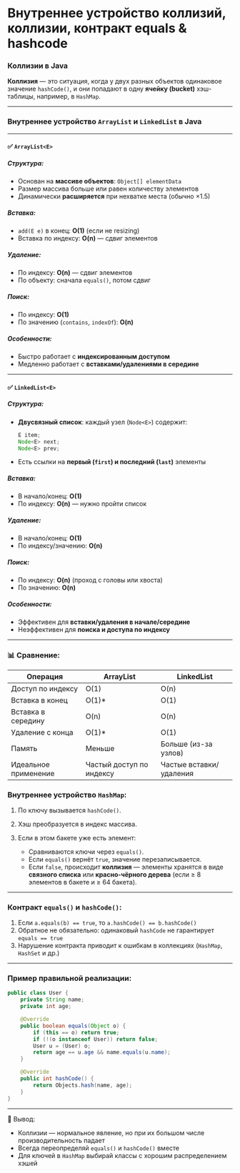 # Внутреннее устройство коллизий, коллизии, контракт equals & hashcode

### Коллизии в Java

**Коллизия** — это ситуация, когда у двух разных объектов одинаковое значение `hashCode()`, и они попадают в одну **ячейку (bucket)** хэш-таблицы, например, в `HashMap`.

---

### Внутреннее устройство `ArrayList` и `LinkedList` в Java

---

#### ✅ `ArrayList<E>`

##### Структура:

* Основан на **массиве объектов**: `Object[] elementData`
* Размер массива больше или равен количеству элементов
* Динамически **расширяется** при нехватке места (обычно ×1.5)

##### Вставка:

* `add(E e)` в конец: **O(1)** (если не resizing)
* Вставка по индексу: **O(n)** — сдвиг элементов

##### Удаление:

* По индексу: **O(n)** — сдвиг элементов
* По объекту: сначала `equals()`, потом сдвиг

##### Поиск:

* По индексу: **O(1)**
* По значению (`contains`, `indexOf`): **O(n)**

##### Особенности:

* Быстро работает с **индексированным доступом**
* Медленно работает с **вставками/удалениями в середине**

---

#### ✅ `LinkedList<E>`

##### Структура:

* **Двусвязный список**: каждый узел (`Node<E>`) содержит:

  ```java
  E item;
  Node<E> next;
  Node<E> prev;
  ```
* Есть ссылки на **первый (`first`) и последний (`last`)** элементы

##### Вставка:

* В начало/конец: **O(1)**
* По индексу: **O(n)** — нужно пройти список

##### Удаление:

* В начало/конец: **O(1)**
* По индексу/значению: **O(n)**

##### Поиск:

* По индексу: **O(n)** (проход с головы или хвоста)
* По значению: **O(n)**

##### Особенности:

* Эффективен для **вставки/удаления в начале/середине**
* Неэффективен для **поиска и доступа по индексу**

---

### 📊 Сравнение:

| Операция             | ArrayList                | LinkedList              |
| -------------------- | ------------------------ | ----------------------- |
| Доступ по индексу    | O(1)                     | O(n)                    |
| Вставка в конец      | O(1)\*                   | O(1)                    |
| Вставка в середину   | O(n)                     | O(n)                    |
| Удаление с конца     | O(1)\*                   | O(1)                    |
| Память               | Меньше                   | Больше (из-за узлов)    |
| Идеальное применение | Частый доступ по индексу | Частые вставки/удаления |


### Внутреннее устройство `HashMap`:

1. По ключу вызывается `hashCode()`.
2. Хэш преобразуется в индекс массива.
3. Если в этом бакете уже есть элемент:

    * Сравниваются ключи через `equals()`.
    * Если `equals()` вернёт `true`, значение перезаписывается.
    * Если `false`, происходит **коллизия** — элементы хранятся в виде **связного списка** или **красно-чёрного дерева** (если ≥ 8 элементов в бакете и ≥ 64 бакета).

---

### Контракт `equals()` и `hashCode()`:

1. Если `a.equals(b) == true`, то `a.hashCode() == b.hashCode()`
2. Обратное не обязательно: одинаковый `hashCode` не гарантирует `equals == true`
3. Нарушение контракта приводит к ошибкам в коллекциях (`HashMap`, `HashSet` и др.)

---

### Пример правильной реализации:

```java
public class User {
    private String name;
    private int age;

    @Override
    public boolean equals(Object o) {
        if (this == o) return true;
        if (!(o instanceof User)) return false;
        User u = (User) o;
        return age == u.age && name.equals(u.name);
    }

    @Override
    public int hashCode() {
        return Objects.hash(name, age);
    }
}
```

---

📌 Вывод:

* Коллизии — нормальное явление, но при их большом числе производительность падает
* Всегда переопределяй `equals()` и `hashCode()` вместе
* Для ключей в `HashMap` выбирай классы с хорошим распределением хэшей
